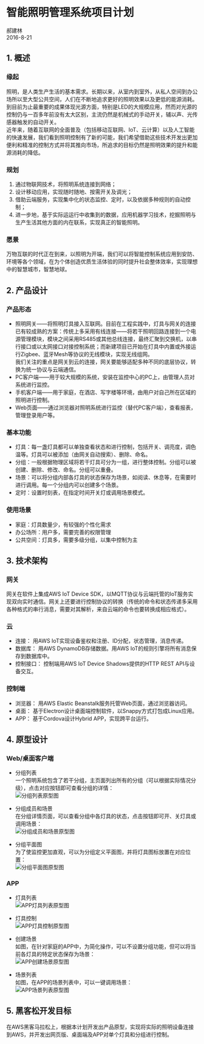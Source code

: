 # 智能照明管理系统项目计划
郝建林  
2016-8-21
## 1. 概述

### 缘起
照明，是人类生产生活的基本需求。长期以来，从室内到室外，从私人空间到办公场所以至大型公共空间，人们在不断地追求更好的照明效果以及更低的能源消耗。到目前为止最重要的成果体现光源方面，特别是LED的大规模应用，然而对光源的控制仍与一百多年前没有太大区别，主流仍然是机械式的手动开关，辅以声、光传感器触发的自动开关。  
近年来，随着互联网的全面普及（包括移动互联网、IoT、云计算）以及人工智能的快速发展，我们看到照明控制有了新的可能，我们希望借助这些技术开发出更加便利和精准的控制方式并将其推向市场，所追求的目标仍然是照明效果的提升和能源消耗的降低。  

### 规划
1. 通过物联网技术，将照明系统连接到网络；
1. 设计移动应用，实现随时随地、按需开关及调光；
1. 借助云端服务，实现集中化的状态监控、定时，以及依据多种规则的自动控制；
1. 进一步地，基于实际运运行中收集到的数据，应用机器学习技术，挖掘照明与生产生活其他方面的内在联系，实现真正的智能照明。  

### 愿景
万物互联的时代正在到来，以照明为开端，我们可以将智能控制系统应用到安防、环境等各个领域，在为个体创造优质生活体验的同时提升社会整体效率，实现理想中的智慧城市，智慧地球。

## 2. 产品设计

### 产品形态
- 照明网关——将照明灯具接入互联网。目前在工程实践中，灯具与网关的连接已有较成熟的方案：传统上多采用有线连接——将若干照明回路连接到一个电源管理模块，模块之间采用RS485或其他总线连接，最终汇聚到交换机，以串行接口或以太网接口对接控制系统；而新建项目已开始在灯具中内置或外接运行Zigbee、蓝牙Mesh等协议的无线模块，实现无线组网。  
我们关注的重点是网关到云的连接，网关要能够适配多种不同的底层协议，转换为统一协议与云端通信。
- PC客户端——用于较大规模的系统，安装在监控中心的PC上，由管理人员对系统进行监控。
- 手机客户端——用于家庭，在酒店、写字楼等环境，由用户对自己所在区域的照明进行控制。
- Web页面——通过浏览器对照明系统进行监控（替代PC客户端），查看报表，管理登录用户等。

### 基本功能
- 灯具：每一盏灯具都可以单独查看状态和进行控制，包括开关、调亮度，调色温等。灯具可以被添加（由网关自动搜索）、删除、命名。
- 分组：一般根据物理区域将若干灯具可分为一组，进行整体控制。分组可以被创建、删除、修改、命名。分组可以重叠。
- 场景：可以将分组内部各灯具的状态保存为场景，如阅读、休息等，在需要时进行调用。每一个分组内可以创建多个场景。
- 定时：设置时刻表，在指定时间开关灯或调用场景模式。

### 使用场景
- 家庭：灯具数量少，有较强的个性化需求
- 办公场所：用户多，需要完善的权限管理
- 公共空间：灯具多，需要多级分组，以集中控制为主

## 3. 技术架构

### 网关
网关在软件上集成AWS IoT Device SDK，以MQTT协议与云端托管的IoT服务实现双向实时通信。网关上还要进行控制协议的转换（传统的命令和状态传递多采用各种格式的串行消息，需要对其解析，来自云端的命令也要转换成相应格式）。  

### 云

- 连接：
用AWS IoT实现设备鉴权和注册、ID分配，状态管理，消息传递。
- 数据库：
用AWS DynamoDB存储数据。用AWS IoT的规则引擎将所有消息保存到数据库中。
- 控制接口：
控制端用AWS IoT Device Shadows提供的HTTP REST API与设备交互。

### 控制端
- 浏览器：
用AWS Elastic Beanstalk服务托管Web页面，通过浏览器访问。
- 桌面：
基于Electron设计桌面端控制软件，以Snappy方式打包成Linux应用。
- APP：
基于Cordova设计Hybrid APP，实现跨平台运行。

## 4. 原型设计

### Web/桌面客户端
- 分组列表  
一个照明系统包含了若干分组，主页面列出所有的分组（可以根据实际情况分级），点击对应按钮即可查看分组的详情：  
![分组列表原型图](lighting-areas.png)  

- 分组成员和场景  
在分组详情页面，可以查看分组中各灯具的状态，点击按钮即可开、关灯具或调用场景：  
![分组成员和场景原型图](lighting-area-scene.png)  

- 分组平面图  
为了使监控更加直观，可以为分组定义平面图，并将灯具图标放置在对应位置：  
![分组平面图原型图](lighting-area-map.png)  

### APP
- 灯具列表  
![APP灯具列表原型图](lighting-app-list.png)

- 灯具控制  
![APP灯具控制原型图](lighting-app-color.png)

- 创建场景  
如图，在针对家庭的APP中，为简化操作，可以不设置分组功能，但可以将当前各灯具的特定状态保存为场景：  
![APP创建场景原型图](lighting-app-create-scene.png)

- 场景列表  
如图，在APP的场景列表中，可以一键调用场景：  
![APP场景列表原型图](lighting-app-scene.png)

## 5. 黑客松开发目标
在AWS黑客马拉松上，根据本计划开发出产品原型，实现将实际的照明设备连接到AWS，并开发出网页版、桌面端及APP对单个灯具和分组进行控制。
